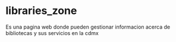 # libraries_zone
Es una pagina web donde pueden gestionar informacion acerca de bibliotecas y sus servicios en la cdmx
